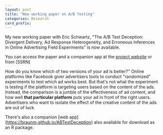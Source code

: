 ```yaml
---
layout: post
title: "New working paper on A/B Testing"
categories: Research
card_prefix:
---
```


My new working paper with Eric Schwartz, "The A/B Test Deception: Divergent Delivery, Ad Response Heterogeneity, and Erroneous Inferences in Online Advertising Field Experiments" is now available.

You can access the paper and a companion app at the   [project website](https://braunm.github.io/ABTestDeception) or from [SSRN]

How do you know which of two versions of your ad is better?"  Online platforms like Facebook giver advertisers tools to conduct "randomized" experiments to test which ad works best.  But that's not what the experiment is testing if the platform is targeting users based on the content of the ads. Instead, the comparison is a jumble of the effectiveness of ad content, and how well **that particular platform** puts your ad in front of the right users.  Advertisers who want to isolate the effect of the creative content of the ads are out of luck.

There's also a companion [web app] (https://braunm.github.io/ABTestDeception) also available for download as an R package.
